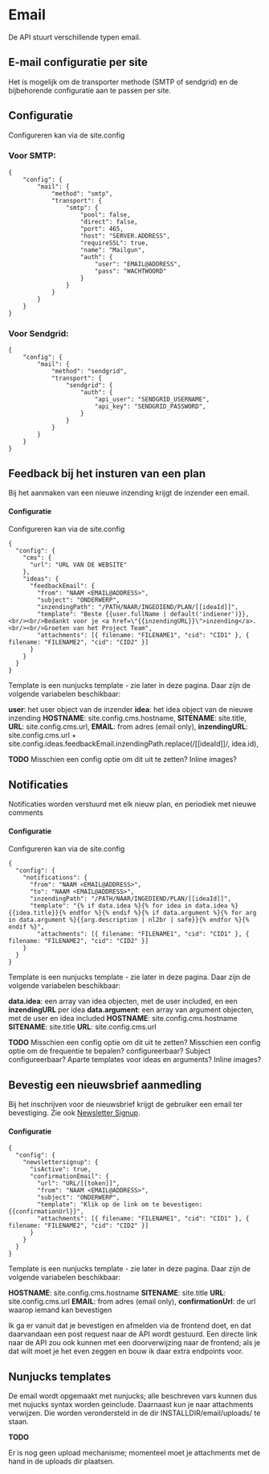 # Email

De API stuurt verschillende typen email.

## E-mail configuratie per site

Het is mogelijk om de transporter methode (SMTP of sendgrid) en de bijbehorende configuratie aan te passen per site.

## Configuratie

Configureren kan via de site.config

### Voor SMTP:
```
{
    "config": {
        "mail": {
            "method": "smtp",
            "transport": {
                "smtp": {
                    "pool": false,
                    "direct": false,
                    "port": 465,
                    "host": "SERVER.ADDRESS",
                    "requireSSL": true,
                    "name": "Mailgun",
                    "auth": {
                        "user": "EMAIL@ADDRESS",
                        "pass": "WACHTWOORD"
                    }
                }            
            }
        }
    }
}
```

### Voor Sendgrid:

```
{
    "config": {
        "mail": {
            "method": "sendgrid",
            "transport": {
                "sendgrid": {
                    "auth": {
                        "api_user": "SENDGRID_USERNAME",                    
                        "api_key": "SENDGRID_PASSWORD",                    
                    }
                }            
            }
        }
    }
}
```

## Feedback bij het insturen van een plan

Bij het aanmaken van een nieuwe inzending krijgt de inzender een email.

#### Configuratie

Configureren kan via de site.config

```
{
  "config": {
    "cms": {
      "url": "URL VAN DE WEBSITE"
    },
    "ideas": {
      "feedbackEmail": {
        "from": "NAAM <EMAIL@ADDRESS>",
        "subject": "ONDERWERP",
        "inzendingPath": "/PATH/NAAR/INGEDIEND/PLAN/[[ideaId]]",
        "template": "Beste {{user.fullName | default('indiener')}},<br/><br/>Bedankt voor je <a href=\"{{inzendingURL}}\">inzending</a>.<br/><br/>Groeten van het Project Team",
        "attachments": [{ filename: "FILENAME1", "cid": "CID1" }, { filename: "FILENAME2", "cid": "CID2" }]
      }
    }
  }
}
```

Template is een nunjucks template - zie later in deze pagina. Daar zijn de volgende variabelen beschikbaar:

**user**: het user object van de inzender
**idea**: het idea object van de nieuwe inzending
**HOSTNAME**: site.config.cms.hostname,
**SITENAME**: site.title,
**URL**: site.config.cms.url,
**EMAIL**: from adres (email only),
**inzendingURL**: site.config.cms.url + site.config.ideas.feedbackEmail.inzendingPath.replace(/\[\[ideaId\]\]/, idea.id),

**TODO**
Misschien een config optie om dit uit te zetten?
Inline images?

## Notificaties

Notificaties worden verstuurd met elk nieuw plan, en periodiek met nieuwe comments

#### Configuratie

Configureren kan via de site.config

```
{
  "config": {
    "notifications": {
      "from": "NAAM <EMAIL@ADDRESS>",
      "to": "NAAM <EMAIL@ADDRESS>",
      "inzendingPath": "/PATH/NAAR/INGEDIEND/PLAN/[[ideaId]]",
      "template": "{% if data.idea %}{% for idea in data.idea %}{{idea.title}}{% endfor %}{% endif %}{% if data.argument %}{% for arg in data.argument %}{{arg.description | nl2br | safe}}{% endfor %}{% endif %}",
        "attachments": [{ filename: "FILENAME1", "cid": "CID1" }, { filename: "FILENAME2", "cid": "CID2" }]
    }
  }
}
```

Template is een nunjucks template - zie later in deze pagina. Daar zijn de volgende variabelen beschikbaar:

**data.idea**: een array van idea objecten, met de user included, en een **inzendingURL** per idea
**data.argument**: een array van argument objecten, met de user en idea included
**HOSTNAME**: site.config.cms.hostname
**SITENAME**: site.title
**URL**: site.config.cms.url

**TODO**
Misschien een config optie om dit uit te zetten?
Misschien een config optie om de frequentie te bepalen?
configureerbaar?
Subject configureerbaar?
Aparte templates voor ideas en arguments?
Inline images?

## Bevestig een nieuwsbrief aanmedling

Bij het inschrijven voor de nieuwsbrief krijgt de gebruiker een email ter bevestiging. Zie ook [Newsletter Signup](/doc/newslettersignup).

#### Configuratie

```
{
  "config": {
    "newslettersignup": {
      "isActive": true,
      "confirmationEmail": {
        "url": "URL/[[token]]",
        "from": "NAAM <EMAIL@ADDRESS>",
        "subject": "ONDERWERP",
        "template": "Klik op de link om te bevestigen: {{confirmationUrl}}",
        "attachments": [{ filename: "FILENAME1", "cid": "CID1" }, { filename: "FILENAME2", "cid": "CID2" }]
      }
    }
  }
}

```

Template is een nunjucks template - zie later in deze pagina. Daar zijn de volgende variabelen beschikbaar:

**HOSTNAME**: site.config.cms.hostname
**SITENAME**: site.title
**URL**: site.config.cms.url
**EMAIL**: from adres (email only),
**confirmationUrl**: de url waarop iemand kan bevestigen

Ik ga er vanuit dat je bevestigen en afmelden via de frontend doet, en dat daarvandaan een post request naar de API wordt gestuurd. Een directe link naar de API zou ook kunnen met een doorverwijzing naar de frontend; als je dat wilt moet je het even zeggen en bouw ik daar extra endpoints voor.

## Nunjucks templates

De email wordt opgemaakt met nunjucks; alle beschreven vars kunnen dus met nujucks syntax worden geinclude.
Daarnaast kun je naar attachments verwijzen. Die worden verondersteld in de dir INSTALLDIR/email/uploads/ te staan.

**TODO**

Er is nog geen upload mechanisme; momenteel moet je attachments met de hand in de uploads dir plaatsen.

